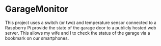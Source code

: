 GarageMonitor
=============

This project uses a switch (or two) and temperature sensor connected to a Raspberry Pi provide the state of the garage door to a publicly hosted web server. This allows my wife and I to check the status of the garage via a bookmark on our smartphones.
